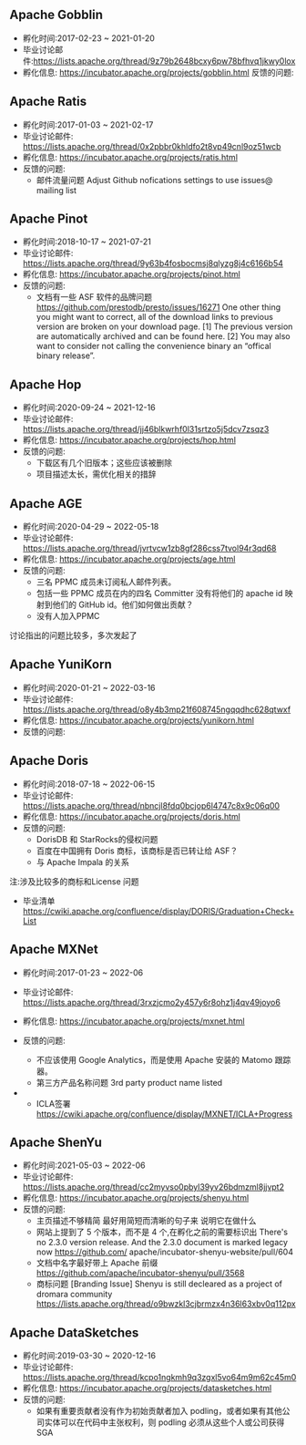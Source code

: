 ## Apache Gobblin 
- 孵化时间:2017-02-23 ~ 2021-01-20
- 毕业讨论邮件:https://lists.apache.org/thread/9z79b2648bcxy6pw78bfhvq1jkwy0lox
- 孵化信息: https://incubator.apache.org/projects/gobblin.html 
反馈的问题: 


## Apache Ratis 
- 孵化时间:2017-01-03 ~ 2021-02-17
- 毕业讨论邮件: https://lists.apache.org/thread/0x2pbbr0khldfo2t8vp49cnl9oz51wcb 
- 孵化信息: https://incubator.apache.org/projects/ratis.html 
- 反馈的问题: 
    - 邮件流量问题 Adjust Github nofications settings to use issues@ mailing list


## Apache Pinot 
- 孵化时间:2018-10-17 ~ 2021-07-21
- 毕业讨论邮件: https://lists.apache.org/thread/9y63b4fosbocmsj8qlyzg8j4c6166b54
- 孵化信息: https://incubator.apache.org/projects/pinot.html 
- 反馈的问题:
    - 文档有一些 ASF 软件的品牌问题 https://github.com/prestodb/presto/issues/16271
One other thing you might want to correct, all of the download links to previous version are broken on your download page. [1] The previous version are automatically archived and can be found here. [2] You may also want to consider not calling the convenience binary an “offical binary release”.


## Apache Hop 
- 孵化时间:2020-09-24 ~ 2021-12-16
- 毕业讨论邮件: https://lists.apache.org/thread/jj46blkwrhf0l31srtzo5j5dcv7zsqz3
- 孵化信息: https://incubator.apache.org/projects/hop.html
- 反馈的问题:
    - 下载区有几个旧版本；这些应该被删除
    - 项目描述太长，需优化相关的措辞

## Apache AGE 
- 孵化时间:2020-04-29 ~ 2022-05-18
- 毕业讨论邮件: https://lists.apache.org/thread/jvrtvcw1zb8gf286css7tvol94r3qd68
- 孵化信息: https://incubator.apache.org/projects/age.html
- 反馈的问题:
    - 三名 PPMC 成员未订阅私人邮件列表。
    - 包括一些 PPMC 成员在内的四名 Committer 没有将他们的 apache id 映射到他们的 GitHub id。他们如何做出贡献？
    - 没有人加入PPMC

讨论指出的问题比较多，多次发起了 


## Apache YuniKorn 
- 孵化时间:2020-01-21 ~ 2022-03-16
- 毕业讨论邮件:  https://lists.apache.org/thread/o8y4b3mp21f608745ngqqdhc628qtwxf
- 孵化信息: https://incubator.apache.org/projects/yunikorn.html
- 反馈的问题:


## Apache Doris 
- 孵化时间:2018-07-18 ~ 2022-06-15
- 毕业讨论邮件: https://lists.apache.org/thread/nbncjl8fdq0bcjop6l4747c8x9c06q00
- 孵化信息: https://incubator.apache.org/projects/doris.html
- 反馈的问题:
    - DorisDB  和 StarRocks的侵权问题 
    - 百度在中国拥有 Doris 商标，该商标是否已转让给 ASF？
    - 与 Apache Impala 的关系 

注:涉及比较多的商标和License 问题

- 毕业清单  https://cwiki.apache.org/confluence/display/DORIS/Graduation+Check+List
 
## Apache MXNet 

- 孵化时间:2017-01-23 ~ 2022-06
- 毕业讨论邮件: https://lists.apache.org/thread/3rxzjcmo2y457y6r8ohz1j4qv49joyo6
- 孵化信息: https://incubator.apache.org/projects/mxnet.html
- 反馈的问题:
    - 不应该使用 Google Analytics，而是使用 Apache 安装的 Matomo 跟踪器。
    - 第三方产品名称问题  3rd party product name listed

- - ICLA签署
https://cwiki.apache.org/confluence/display/MXNET/ICLA+Progress



## Apache ShenYu 
- 孵化时间:2021-05-03 ~ 2022-06
- 毕业讨论邮件: https://lists.apache.org/thread/cc2myvso0pbyl39yv26bdmzml8jjvpt2
- 孵化信息: https://incubator.apache.org/projects/shenyu.html
- 反馈的问题:
    - 主页描述不够精简 最好用简短而清晰的句子来 说明它在做什么
    -  网站上提到了 5 个版本，而不是 4 个,在孵化之前的需要标识出  There's no 2.3.0 version release. And the 2.3.0 document is marked legacy now https://github.com/ apache/incubator-shenyu-website/pull/604
    -  文档中名字最好带上 Apache 前缀  https://github.com/apache/incubator-shenyu/pull/3568
    -  商标问题 \[Branding Issue] Shenyu is still decleared as a project of dromara community https://lists.apache.org/thread/o9bwzkl3cjbrmzx4n36l63xbv0q112px


## Apache DataSketches
- 孵化时间:2019-03-30 ~ 2020-12-16
- 毕业讨论邮件: https://lists.apache.org/thread/kcpo1ngkmh9q3zgxl5vo64m9m62c45m0
- 孵化信息: https://incubator.apache.org/projects/datasketches.html
- 反馈的问题:
    - 如果有重要贡献者没有作为初始贡献者加入 podling，或者如果有其他公司实体可以在代码中主张权利，则 podling 必须从这些个人或公司获得 SGA






